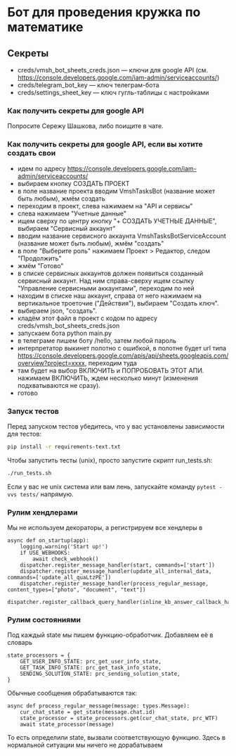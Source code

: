 # Бот для проведения кружка по математике

## Секреты
- creds/vmsh_bot_sheets_creds.json — ключи для google API (см. https://console.developers.google.com/iam-admin/serviceaccounts/)
- creds/telegram_bot_key — ключ телеграм-бота
- creds/settings_sheet_key — ключ гугль-таблицы с настройками

### Как получить секреты для google API
Попросите Сережу Шашкова, либо поищите в чате.

### Как получить секреты для google API, если вы хотите создать свои
- идем по адресу https://console.developers.google.com/iam-admin/serviceaccounts/
- выбираем кнопку СОЗДАТЬ ПРОЕКТ
- в поле название проекта вводим VmshTasksBot (название может быть любым), жмём создать
- переходим в проект, слева нажимаем на "API и сервисы"
- слева нажимаем "Учетные данные"
- ищем сверху по центру кнопку "+ СОЗДАТЬ УЧЕТНЫЕ ДАННЫЕ", выбираем "Сервисный аккаунт"
- вводим название сервисного аккаунта VmshTasksBotServiceAccount (название может быть любым), жмём "создать"
- в поле "Выберите роль" нажимаем Проект > Редактор, следом "Продолжить"
- жмём "Готово"
- в списке сервисных аккаунтов должен появиться созданный сервисный аккаунт. Над ним справа-сверху ищем ссылку "Управление сервисными аккаунтами", переходим по ней
- находим в списке наш аккаунт, справа от него нажимаем на вертикальное троеточие ("Действия"), выбираем "Создать ключ".
- выбираем json, "создать".
- кладём этот файл в проект с кодом по адресу creds/vmsh_bot_sheets_creds.json
- запускаем бота python main.py
- в телеграме пишем боту /hello, затем любой пароль
- интерпретатор выкинет полотно с ошибкой, в полотне будет url типа https://console.developers.google.com/apis/api/sheets.googleapis.com/overview?project=xxxx, переходим туда
- там будет на выбор ВКЛЮЧИТЬ и ПОПРОБОВАТЬ ЭТОТ АПИ. нажимаем ВКЛЮЧИТЬ, ждем несколько минут (изменения подхватываются не сразу).
- готово


### Запуск тестов
Перед запуском тестов убедитесь, что у вас установлены зависимости для тестов:
```bash
pip install -r requirements-text.txt
```
Чтобы запустить тесты (unix), просто запустите скрипт run_tests.sh:
```bash
./run_tests.sh
```
Если у вас не unix система или вам лень, запускайте команду `pytest -vvs tests/` напрямую.

### Рулим хендлерами

Мы не используем декораторы, а регистрируем все хендлеры в 

    async def on_startup(app):
        logging.warning('Start up!')
        if USE_WEBHOOKS:
            await check_webhook()
        dispatcher.register_message_handler(start, commands=['start'])
        dispatcher.register_message_handler(update_all_internal_data, commands=['update_all_quaLtzPE'])
        dispatcher.register_message_handler(process_regular_message, content_types=["photo", "document", "text"])
        dispatcher.register_callback_query_handler(inline_kb_answer_callback_handler)
        
### Рулим состояниями

Под каждый state мы пишем функцию-обработчик. Добавляем её в словарь

    state_processors = {
        GET_USER_INFO_STATE: prc_get_user_info_state,
        GET_TASK_INFO_STATE: prc_get_task_info_state,
        SENDING_SOLUTION_STATE: prc_sending_solution_state,
    }


Обычные сообщения обрабатываются так:

    async def process_regular_message(message: types.Message):
        cur_chat_state = get_state(message.chat.id)
        state_processor = state_processors.get(cur_chat_state, prc_WTF)
        await state_processor(message)

То есть определили state, вызвали соответствующую функцию.
Здесь в нормальной ситуации мы ничего не дорабатываем